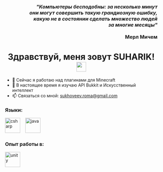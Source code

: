 <h3 align="right"><i>"Компьютеры бесподобны: за несколько минут<br>они могут совершить такую грандиозную ошибку,<br>какую не в состоянии сделать множество людей<br>за многие месяцы"</i><br><br>Мерл Мичем<br></h3>
<h1 align="center">Здравствуй, меня зовут SUHARIK! <img src="https://github.com/blackcater/blackcater/raw/main/images/Hi.gif" height="32"/></h1>

- 🔭 Сейчас я работаю над плагинами для Minecraft
- 🌱 В настоящее время я изучаю API Bukkit и Искусственный интеллект
- 📫 Связаться со мной: sukhoveev.roma@gmail.com

### Языки:
<p align="left">
  <img src="https://github.com/SUHARIKRomka/SUHARIKRomka/blob/main/resources/CSharpLogo.png" title="C#" alt="csharp" height="50"/>ㅤ
  <img src="https://github.com/SUHARIKRomka/SUHARIKRomka/blob/main/resources/JavaLogo.png" title="Java" alt="java" height="50"/>
</p>

### Опыт работы в:
<p align="left">
  <img src="https://github.com/SUHARIKRomka/SUHARIKRomka/blob/main/resources/UnityLogo.png" title="Unity" alt="unity" height="50"/>
</p>
